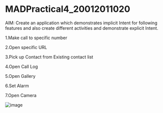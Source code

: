 # MADPractical4_20012011020
AIM: Create an application which demonstrates implicit Intent for following features and also create different activities and demonstrate explicit Intent.

1.Make call to specific number

2.Open specific URL

3.Pick up Contact from Existing contact list

4.Open Call Log

5.Open Gallery

6.Set Alarm

7.Open Camera


![image](https://user-images.githubusercontent.com/107744227/189538878-04339156-6820-472c-86c1-f9c68e4b5672.png)
